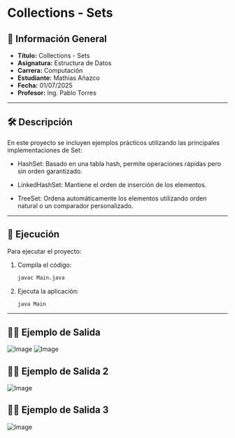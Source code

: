 
# Collections - Sets

## 📌 Información General

- **Título:** Collections - Sets
- **Asignatura:** Estructura de Datos
- **Carrera:** Computación
- **Estudiante:** Mathias Añazco
- **Fecha:** 01/07/2025
- **Profesor:** Ing. Pablo Torres

---

## 🛠️ Descripción

En este proyecto se incluyen ejemplos prácticos utilizando las principales implementaciones de Set:

- HashSet: Basado en una tabla hash, permite operaciones rápidas pero sin orden garantizado.

- LinkedHashSet: Mantiene el orden de inserción de los elementos.

- TreeSet: Ordena automáticamente los elementos utilizando orden natural o un comparador personalizado.

---

## 🚀 Ejecución

Para ejecutar el proyecto:

1. Compila el código:
    ```bash
    javac Main.java
    ```
2. Ejecuta la aplicación:
    ```bash
    java Main
    ```

---

## 🧑‍💻 Ejemplo de Salida

![Image](https://github.com/user-attachments/assets/45cb76bb-4419-4dc4-9c7b-8fc15fdc4478)
![Image](https://github.com/user-attachments/assets/38066ffc-45e0-44d8-8019-f83db6df92d9)

## 🧑‍💻 Ejemplo de Salida 2

![Image](https://github.com/user-attachments/assets/503d2a32-2fe7-4851-af9c-928cc4da33ce)

## 🧑‍💻 Ejemplo de Salida 3
![Image](https://github.com/user-attachments/assets/a4586bc2-bc25-477d-b9e4-9e2d16bb816e)